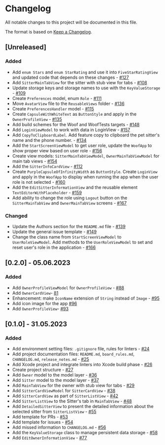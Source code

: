 # Changelog

All notable changes to this project will be documented in this file.

The format is based on [Keep a Changelog](https://keepachangelog.com/en/1.1.0/).

## [Unreleased]

### Added 

- Add `enum Stars` and `enum StarRating` and use it into `FiveStarRatingView` and updated code that depends on these changes - [#127](https://github.com/ios-course/ironfoudation-team-project/pull/127)
- Add `SitterMainTabView` for the sitter with stub view for tabs - [#108](https://github.com/ios-course/ironfoudation-team-project/pull/108)
- Update storage keys and storage names to use with the `KeyValueStorage` - [#109](https://github.com/ios-course/ironfoudation-team-project/pull/109)
- Create `Preferences` model, enum `Role` - [#111](https://github.com/ios-course/ironfoudation-team-project/pull/111)
- Move `AvatarView` file to the `ReusableViews` folder - [#136](https://github.com/ios-course/ironfoudation-team-project/pull/136)
- Create `PreferencesHandler` model - [#115](https://github.com/ios-course/ironfoudation-team-project/pull/115)
- Create `CapsuleWithWhiteText` as `ButtonStyle` and apply in the `OwnerProfileView` - [#135](https://github.com/ios-course/ironfoudation-team-project/pull/135)
- Add build schemes for the Woof and WoofTests targets - [#148](https://github.com/ios-course/ironfoudation-team-project/pull/148)
- Add `LoginViewModel` to work with data in LoginView - [#157](https://github.com/ios-course/ironfoudation-team-project/pull/157)
- Add `CopyToClipboardLabel`. Add feature copy to clipboard the pet sitter's name and the phone number. - [#134](https://github.com/ios-course/ironfoudation-team-project/pull/134)
- Add the `StartScreenViewModel` to get user role, update the `WoofApp` to show proper view based on user role - [#156](https://github.com/ios-course/ironfoudation-team-project/pull/156)
- Create view models: `SitterMainTabViewModel`, `OwnerMainTabViewModel` for main tab views - [#154](https://github.com/ios-course/ironfoudation-team-project/pull/154)
- Add the `SitterInfoCardView` - [#112](https://github.com/ios-course/ironfoudation-team-project/pull/158)
- Create `PurpleCapsuleOfInfinityWidth` as `ButtonStyle`. Create `LoginView` and apply in the `WoofApp` to display when running the app when the user role is not selected - [#160](https://github.com/ios-course/ironfoudation-team-project/pull/160)
- Add the `EditSitterInformationView` and the reusable element `TextEditorWithPlaceholder` - [#159](https://github.com/ios-course/ironfoudation-team-project/pull/159)
- Add ability to change the role using `Logout` button on the `SitterMainTabView` and `OwnerMainTabView` screens - [#167](https://github.com/ios-course/ironfoudation-team-project/pull/167)

### Changed

- Update the Authors section for the `README.md` file - [#139](https://github.com/ios-course/ironfoudation-team-project/pull/139)
- Update the general issue template - [#149](https://github.com/ios-course/ironfoudation-team-project/pull/149)
- Change the class name from `StartScreenViewModel` to `UserRoleViewModel`. Add methods to the `UserRoleViewModel` to set and reset user's role in the application - [#166](https://github.com/ios-course/ironfoudation-team-project/pull/166)


## [0.2.0] - 05.06.2023

### Added 

- Add `OwnerProfileViewModel` for `OwnerProfileView` - [#88](https://github.com/ios-course/ironfoudation-team-project/pull/88)
- Add `OwnerCardView`- [81](https://github.com/ios-course/ironfoudation-team-project/pull/81)
- Enhancement: make `IconName` extension of `String` instead of `Image` - [#95](https://github.com/ios-course/ironfoudation-team-project/pull/95)
- Add icon image for the app [#96](https://github.com/ios-course/ironfoudation-team-project/pull/96)
- Add `OwnerProfileView`- [#93](https://github.com/ios-course/ironfoudation-team-project/pull/93)

## [0.1.0] - 31.05.2023

### Added 

- Add environment setting files: `.gitignore` file, rules for linters - [#24](https://github.com/ios-course/ironfoudation-team-project/pull/24)
- Add project documentation files: `README.md`, `board_rules.md`, `CHANGELOG.md`, `release_notes.md` - [#25](https://github.com/ios-course/ironfoudation-team-project/pull/25)
- Add Xcode project and integrate linters into Xcode build phase - [#26](https://github.com/ios-course/ironfoudation-team-project/pull/26)
- Create project structure - [#27](https://github.com/ios-course/ironfoudation-team-project/pull/27)
- Add `Owner` model to the model layer - [#36](https://github.com/ios-course/ironfoudation-team-project/pull/36)
- Add `Sitter` model to the model layer - [#37](https://github.com/ios-course/ironfoudation-team-project/pull/37)
- Add `MainTabView` for the owner with stub view for tabs - [#29](https://github.com/ios-course/ironfoudation-team-project/pull/29)
- Add `SitterCardViewModel` for `SitterCardView` - [#38](https://github.com/ios-course/ironfoudation-team-project/pull/38)
- Add `SitterCardView` as part of `SitterListView` - [#42](https://github.com/ios-course/ironfoudation-team-project/pull/42)
- Add `SitterListView` to the Sitter's tab in `MainTabView` - [#48](https://github.com/ios-course/ironfoudation-team-project/pull/48)
- Add `DetailedSitterView` to present the detailed information about the selected sitter from `SitterListView`  - [#55](https://github.com/ios-course/ironfoudation-team-project/pull/55)
- Add template for PRs  - [#53](https://github.com/ios-course/ironfoudation-team-project/pull/53)
- Add template for issues  - [#54](https://github.com/ios-course/ironfoudation-team-project/pull/54)
- Add missed information to `CHANGELOG.md`  - [#56](https://github.com/ios-course/ironfoudation-team-project/pull/56)
- Add the `KeyValueStorage` class to manage persistent data storage - [#58](https://github.com/ios-course/ironfoudation-team-project/pull/58)
- Add `EditOwnerInformationView` - [#77](https://github.com/ios-course/ironfoudation-team-project/pull/77)
